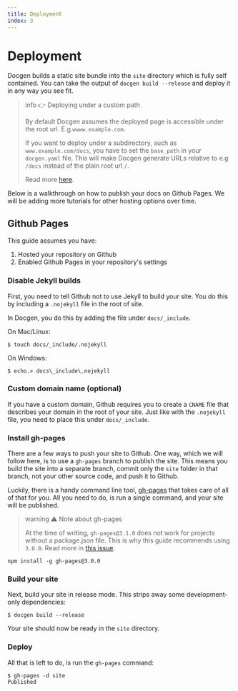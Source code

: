 ```yaml
---
title: Deployment
index: 3
---
```


# Deployment

Docgen builds a static site bundle into the `site` directory which is fully self contained. You can take the output of `docgen build --release` and deploy it in any way you see fit.

> info :point_right: Deploying under a custom path
>
> By default Docgen assumes the deployed page is accessible under the root url. E.g.`wwww.example.com`.
>
> If you want to deploy under a subdirectory, such as `www.example.com/docs`, you have to set the `base_path` in your `docgen.yaml` file. This will make Docgen generate URLs relative to e.g `/docs` instead of the plain root url `/`.
>
> Read more [here](/configuration#base_path-5).

Below is a walkthrough on how to publish your docs on Github Pages. We will be adding more tutorials
for other hosting options over time.

## Github Pages

This guide assumes you have:

1. Hosted your repository on Github
2. Enabled Github Pages in your repository's settings

### Disable Jekyll builds

First, you need to tell Github not to use Jekyll to build your site. You do this by including a
`.nojekyll` file in the root of site.

In Docgen, you do this by adding the file under `docs/_include`.

On Mac/Linux:

```
$ touch docs/_include/.nojekyll
```

On Windows:

```
$ echo.> docs\_include\.nojekyll
```

### Custom domain name (optional)

If you have a custom domain, Github requires you to create a `CNAME` file that describes your domain
in the root of your site. Just like with the `.nojekyll` file, you need to place this under
`docs/_include`.

### Install gh-pages

There are a few ways to push your site to Github. One way, which we will follow here, is to use a
`gh-pages` branch to publish the site. This means you build the site into a separate branch, commit
only the `site` folder in that branch, not your other source code, and push it to Github.

Luckily, there is a handy command line tool, [gh-pages](https://www.npmjs.com/package/gh-pages)
that takes care of all of that for you. All you need to do, is run a single command, and your site
will be published.

> warning :warning: Note about gh-pages
>
> At the time of writing, `gh-pages@3.1.0` does not work for projects without a package.json file. This is why this guide recommends using `3.0.0`. Read more in [this issue](https://github.com/tschaub/gh-pages/issues/354).

```
npm install -g gh-pages@3.0.0
```

### Build your site

Next, build your site in release mode. This strips away some development-only dependencies:

```
$ docgen build --release
```

Your site should now be ready in the `site` directory.

### Deploy

All that is left to do, is run the `gh-pages` command:

```
$ gh-pages -d site
Published
```
